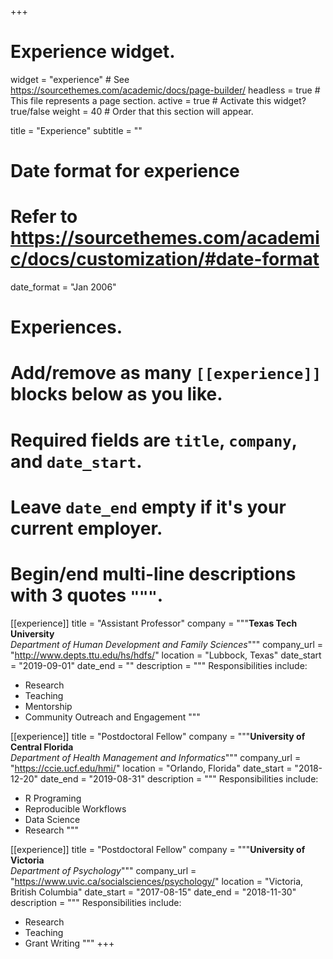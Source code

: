 +++
# Experience widget.
widget = "experience"  # See https://sourcethemes.com/academic/docs/page-builder/
headless = true  # This file represents a page section.
active = true  # Activate this widget? true/false
weight = 40  # Order that this section will appear.

title = "Experience"
subtitle = ""

# Date format for experience
#   Refer to https://sourcethemes.com/academic/docs/customization/#date-format
date_format = "Jan 2006"

# Experiences.
#   Add/remove as many `[[experience]]` blocks below as you like.
#   Required fields are `title`, `company`, and `date_start`.
#   Leave `date_end` empty if it's your current employer.
#   Begin/end multi-line descriptions with 3 quotes `"""`.
[[experience]]
  title = "Assistant Professor"
  company = """**Texas Tech University**  
  *Department of Human Development and Family Sciences*"""
  company_url = "http://www.depts.ttu.edu/hs/hdfs/"
  location = "Lubbock, Texas"
  date_start = "2019-09-01"
  date_end = ""
  description = """
  Responsibilities include:
  
  * Research
  * Teaching
  * Mentorship
  * Community Outreach and Engagement
  """

[[experience]]
  title = "Postdoctoral Fellow"
  company = """**University of Central Florida**  
  *Department of Health Management and Informatics*"""
  company_url = "https://ccie.ucf.edu/hmi/"
  location = "Orlando, Florida"
  date_start = "2018-12-20"
  date_end = "2019-08-31"
  description = """
  Responsibilities include:
  
  * R Programing
  * Reproducible Workflows
  * Data Science
  * Research
  """

[[experience]]
  title = "Postdoctoral Fellow"
  company = """**University of Victoria**  
  *Department of Psychology*"""
  company_url = "https://www.uvic.ca/socialsciences/psychology/"
  location = "Victoria, British Columbia"
  date_start = "2017-08-15"
  date_end = "2018-11-30"
  description = """
  Responsibilities include:
  
  * Research
  * Teaching
  * Grant Writing
  """
+++
